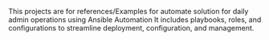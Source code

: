 This projects are for references/Examples for automate solution for daily admin operations using Ansible Automation
It includes playbooks, roles, and configurations to streamline deployment, configuration, and management.
